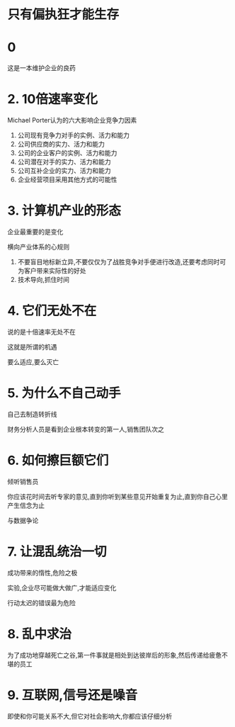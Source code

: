 # 只有偏执狂才能生存

# 0

这是一本维护企业的良药

# 2. 10倍速率变化

Michael Porter认为的六大影响企业竞争力因素

1. 公司现有竞争力对手的实例、活力和能力
2. 公司供应商的实力、活力和能力
3. 公司的企业客户的实例、活力和能力
4. 公司潜在对手的实力、活力和能力
5. 公司互补企业的实力、活力和能力
6. 企业经营项目采用其他方式的可能性

# 3. 计算机产业的形态

企业最重要的是变化

横向产业体系的心规则

1. 不要盲目地标新立异,不要仅仅为了战胜竞争对手便进行改造,还要考虑同时可为客户带来实际性的好处
2. 技术导向,抓住时间

# 4. 它们无处不在

说的是十倍速率无处不在

这就是所谓的机遇

要么适应,要么灭亡

# 5. 为什么不自己动手

自己去制造转折线

财务分析人员是看到企业根本转变的第一人,销售团队次之

# 6. 如何擦巨额它们

倾听销售员

你应该花时间去听专家的意见,直到你听到某些意见开始重复为止,直到你自己心里产生信念为止

与数据争论


# 7. 让混乱统治一切

成功带来的惰性,危险之极

实验,企业尽可能做大做广,才能适应变化

行动太迟的错误最为危险

# 8. 乱中求治

为了成功地穿越死亡之谷,第一件事就是相处到达彼岸后的形象,然后传递给疲惫不堪的员工

# 9. 互联网,信号还是噪音

即使和你可能关系不大,但它对社会影响大,你都应该仔细分析

